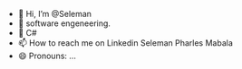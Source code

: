 - 👋 Hi, I’m @Seleman 
- 👀 software engeneering.
- 💞️  C#
- 📫 How to reach me on Linkedin Seleman Pharles Mabala
- 😄 Pronouns: ...

<!---
Selemabala/Selemabala is a ✨ special ✨ repository because its `README.md` (this file) appears on your GitHub profile.
You can click the Preview link to take a look at your changes.
--->
